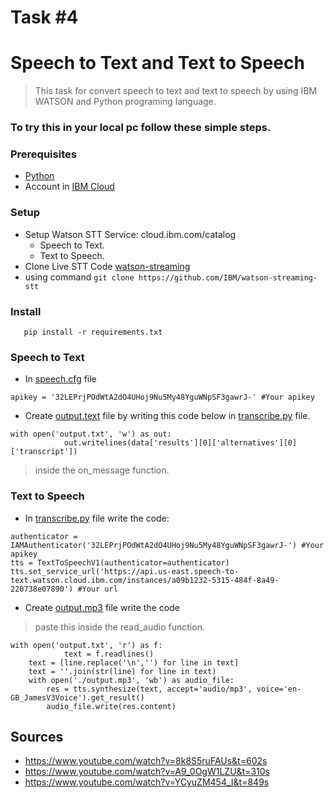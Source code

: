 Task #4 
=
Speech to Text and Text to Speech
=

> This task for convert speech to text and text to speech by using IBM WATSON and Python programing language.



### To try this in your local pc follow these simple steps.

### Prerequisites
* [Python](https://www.python.org/downloads/)
* Account in [IBM Cloud](https://cloud.ibm.com)

### Setup
* Setup Watson STT Service: cloud.ibm.com/catalog 
  * Speech to Text. 
  * Text to Speech.
* Clone Live STT Code [watson-streaming](https://github.com/IBM/watson-streaming-stt) 
* using command ```git clone https://github.com/IBM/watson-streaming-stt ```

### Install
```
   pip install -r requirements.txt
``` 

### Speech to Text 
* In [speech.cfg](https://github.com/oaq509/smartMethod/blob/main/SpeechToText_and_TextToSpeech/speech.cfg) file
``` 
apikey = '32LEPrjPOdWtA2dO4UHoj9Nu5My48YguWNpSF3gawrJ-' #Your apikey
```
* Create [output.text](https://github.com/oaq509/smartMethod/blob/main/SpeechToText_and_TextToSpeech/output.txt) file by writing this code below in [transcribe.py](https://github.com/oaq509/smartMethod/blob/main/SpeechToText_and_TextToSpeech/transcribe.py) file.
```
with open('output.txt', 'w') as out:
            out.writelines(data['results'][0]['alternatives'][0]['transcript'])
```
> inside the on_message function. 


### Text to Speech
* In [transcribe.py](https://github.com/oaq509/smartMethod/blob/main/SpeechToText_and_TextToSpeech/transcribe.py) file write the code: 
```
authenticator = IAMAuthenticator('32LEPrjPOdWtA2dO4UHoj9Nu5My48YguWNpSF3gawrJ-') #Your apikey
tts = TextToSpeechV1(authenticator=authenticator)
tts.set_service_url('https://api.us-east.speech-to-text.watson.cloud.ibm.com/instances/a09b1232-5315-484f-8a49-220738e07890') #Your url
```
* Create [output.mp3](https://github.com/oaq509/smartMethod/blob/main/SpeechToText_and_TextToSpeech/output.mp3) file write the code 
> paste this inside the read_audio function. 
```
with open('output.txt', 'r') as f:
            text = f.readlines()
    text = [line.replace('\n','') for line in text]
    text = ''.join(str(line) for line in text)
    with open('./output.mp3', 'wb') as audio_file:
        res = tts.synthesize(text, accept='audio/mp3', voice='en-GB_JamesV3Voice').get_result()
        audio_file.write(res.content)
```



## Sources 

- https://www.youtube.com/watch?v=8k8S5ruFAUs&t=602s
- https://www.youtube.com/watch?v=A9_0OgW1LZU&t=310s
- https://www.youtube.com/watch?v=YCyuZM454_I&t=849s



